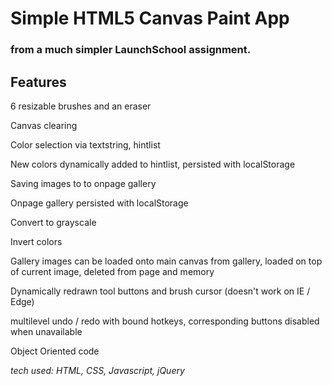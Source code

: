 # Simple HTML5 Canvas Paint App
### from a much simpler LaunchSchool assignment.

## Features

6 resizable brushes and an eraser

Canvas clearing

Color selection via textstring, hintlist

New colors dynamically added to hintlist, persisted with localStorage

Saving images to to onpage gallery

Onpage gallery persisted with localStorage

Convert to grayscale

Invert colors

Gallery images can be loaded onto main canvas from gallery, loaded on top of current image, deleted from page and memory

Dynamically redrawn tool buttons and brush cursor (doesn't work on IE / Edge)

multilevel undo / redo with bound hotkeys, corresponding buttons disabled when unavailable

Object Oriented code

*tech used: HTML, CSS, Javascript, jQuery*



